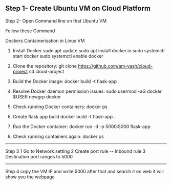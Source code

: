 Step 1-
Create Ubuntu VM on Cloud Platform
-------------------------------------------------------------------------------------------------------
Step 2-
Open Command line on that Ubuntu VM

Follow these Command 

Dockers Containerisation in Linux VM

1. Install Docker
   sudo apt update
   sudo apt install docker.io
   sudo systemctl start docker
   sudo systemctl enable docker

2. Clone the repository:
   git clone https://github.com/am-yash/cloud-project
   cd cloud-project

3. Build the Docker image:
   docker build -t flask-app

4. Resolve Docker daemon permission issues:
   sudo usermod -aG docker $USER
   newgrp docker

5. Check running Docker containers:
   docker ps
6. Create flask app build
   docker build -t flask-app .

6. Run the Docker container:
   docker run -d -p 5000:5000 flask-app

7. Check running containers again:
   docker ps
------------------------------------------------------------------------------------------------

Step 3 
1 Go to Network setting 
2 Create port rule -- inbound rule 
3 Destination port ranges to 5000


----------------------------------------------------------------------------------------------
Step 4 
copy the VM IP and write 5000 after that and search it on web it will show you the webpage 

